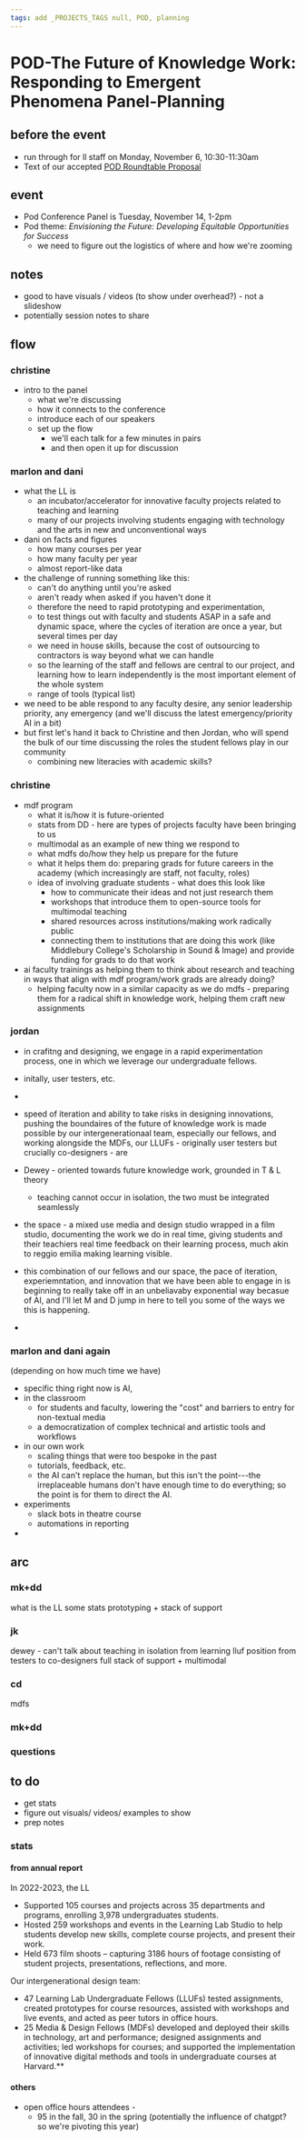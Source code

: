 ```yaml
---
tags: add _PROJECTS_TAGS null, POD, planning
---
```


# POD-The Future of Knowledge Work: Responding to Emergent Phenomena Panel-Planning

## before the event
* run through for ll staff on Monday, November 6, 10:30-11:30am
* Text of our accepted [POD Roundtable Proposal](/Tr0LpwmfTue1Kq0Z9jAc3g)
## event
* Pod Conference Panel is Tuesday, November 14, 1-2pm
* Pod theme: *Envisioning the Future: Developing Equitable Opportunities for Success*
    * we need to figure out the logistics of where and how we're zooming
## notes
* good to have visuals / videos (to show under overhead?) - not a slideshow
* potentially session notes to share
## flow
### christine
* intro to the panel
    * what we're discussing
    * how it connects to the conference
    * introduce each of our speakers
    * set up the flow 
        * we'll each talk for a few minutes in pairs
        * and then open it up for discussion
### marlon and dani
* what the LL is
    * an incubator/accelerator for innovative faculty projects related to teaching and learning
    * many of our projects involving students engaging with technology and the arts in new and unconventional ways
* dani on facts and figures
    * how many courses per year
    * how many faculty per year
    * almost report-like data
* the challenge of running something like this:
    * can't do anything until you're asked
    * aren't ready when asked if you haven't done it
    * therefore the need to rapid prototyping and experimentation, 
    * to test things out with faculty and students ASAP in a safe and dynamic space, where the cycles of iteration are once a year, but several times per day
    * we need in house skills, because the cost of outsourcing to contractors is way beyond what we can handle
    * so the learning of the staff and fellows are central to our project, and learning how to learn independently is the most important element of the whole system
    * range of tools (typical list)
* we need to be able respond to any faculty desire, any senior leadership priority, any emergency (and we'll discuss the latest emergency/priority AI in a bit)
* but first let's hand it back to Christine and then Jordan, who will spend the bulk of our time discussing the roles the student fellows play in our community
    * combining new literacies with academic skills?




### christine
* mdf program
    * what it is/how it is future-oriented
    * stats from DD - here are types of projects faculty have been bringing to us
    * multimodal as an example of new thing we respond to
    * what mdfs do/how they help us prepare for the future
    * what it helps them do: preparing grads for future careers in the academy (which increasingly are staff, not faculty, roles)
    * idea of involving graduate students - what does this look like
        * how to communicate their ideas and not just research them
        * workshops that introduce them to open-source tools for multimodal teaching
        * shared resources across institutions/making work radically public
        * connecting them to institutions that are doing this work (like Middlebury College's Scholarship in Sound & Image) and provide funding for grads to do that work
* ai faculty trainings as helping them to think about research and teaching in ways that align with mdf program/work grads are already doing?
    * helping faculty now in a similar capacity as we do mdfs - preparing them for a radical shift in knowledge work, helping them craft new assignments
### jordan
- in crafitng and designing, we engage in a rapid experimentation process, one in which we leverage our undergraduate fellows. 
- initally, user testers, etc.
- 
- speed of iteration and ability to take risks in designing innovations, pushing the boundaires of the future of knowledge work is made possible by our intergenerationaal team, especially our fellows, and working alongside the MDFs, our LLUFs - originally user testers but crucially co-designers - are 
- Dewey - oriented towards future knowledge work, grounded in T & L theory 
    - teaching cannot occur in isolation, the two must be integrated seamlessly

- the space - a mixed use media and design studio wrapped in a film studio, documenting the work we do in real time, giving students and their teachiers real time feedback on their learning process, much akin to reggio emilia making learning visible. 
- this combination of our fellows and our space, the pace of iteration, experiemntation, and innovation that we have been able to engage in is beginning to really take off in an unbeliavaby exponential way becasue of AI, and I'll let M and D jump in here to tell you some of the ways we this is happening.

- 
    

### marlon and dani again
(depending on how much time we have)
* specific thing right now is AI, 
* in the classroom
    * for students and faculty, lowering the "cost" and barriers to entry for non-textual media
    * a democratization of complex technical and artistic tools and workflows
* in our own work
    * scaling things that were too bespoke in the past
    * tutorials, feedback, etc.
    * the AI can't replace the human, but this isn't the point---the irreplaceable humans don't have enough time to do everything; so the point is for them to direct the AI.
* experiments
    * slack bots in theatre course
    * automations in reporting
* 


## arc
### mk+dd
what is the LL
some stats
prototyping + stack of support

### jk
dewey - can't talk about teaching in isolation from learning
lluf position from testers to co-designers
full stack of support + multimodal 

### cd
mdfs

### mk+dd

### questions


## to do
* get stats
* figure out visuals/ videos/ examples to show
* prep notes


### stats
#### from annual report
In 2022-2023, the LL
-   Supported 105 courses and projects across 35 departments and programs, enrolling 3,978 undergraduates students.
-   Hosted 259 workshops and events in the Learning Lab Studio to help students develop new skills, complete course projects, and present their work. 
-   Held 673 film shoots – capturing 3186 hours of footage consisting of student projects, presentations, reflections, and more.

Our intergenerational design team:
- 47 Learning Lab Undergraduate Fellows (LLUFs) tested assignments, created prototypes for course resources, assisted with workshops and live events, and acted as peer tutors in office hours.
- 25   Media & Design Fellows (MDFs) developed and deployed their skills in technology, art and performance; designed assignments and activities; led workshops for courses; and supported the implementation of innovative digital methods and tools in undergraduate courses at Harvard.**


#### others
* open office hours attendees - 
    * 95 in the fall, 30 in the spring (potentially the influence of chatgpt? so we're pivoting this year)
